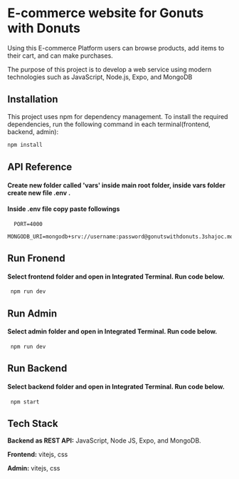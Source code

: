 
# E-commerce website for Gonuts with Donuts 

Using this E-commerce Platform users can browse 
products, add items to their cart, and can make purchases.

The purpose of this project is to develop a web service using modern technologies such as 
JavaScript, Node.js, Expo, and MongoDB
## Installation

This project uses npm for dependency management. To install the required dependencies, run the following command in each terminal(frontend, backend, admin):

```bash
npm install
```

    
## API Reference

#### Create new folder called 'vars' inside main root folder, inside vars folder create new file .env .
#### Inside .env file copy paste followings

```http
  PORT=4000
  MONGODB_URI=mongodb+srv://username:password@gonutswithdonuts.3shajoc.mongodb.net/
```



## Run Fronend

#### Select frontend folder and open in Integrated Terminal. Run code below.
```http
 npm run dev
```
## Run Admin

#### Select admin folder and open in Integrated Terminal. Run code below.
```http
 npm run dev
```
## Run Backend

#### Select backend folder and open in Integrated Terminal. Run code below.
```http
 npm start
```
## Tech Stack

**Backend as REST API:** JavaScript, Node JS, Expo, and MongoDB.

**Frontend:** vitejs, css

**Admin:** vitejs, css
